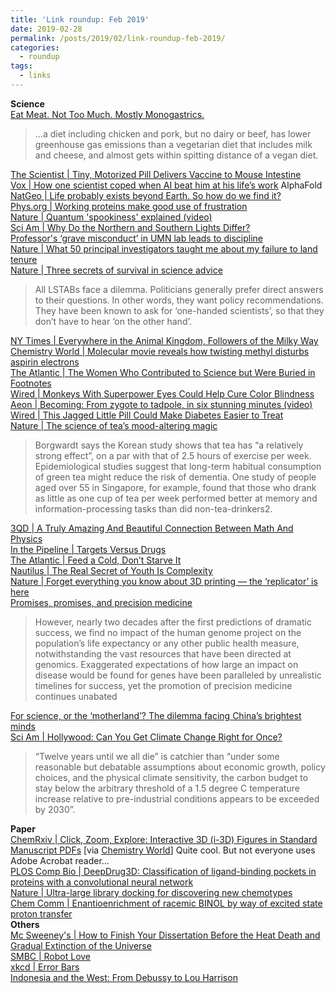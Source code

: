 ```yaml
---
title: 'Link roundup: Feb 2019'
date: 2019-02-28
permalink: /posts/2019/02/link-roundup-feb-2019/
categories:
  - roundup
tags:
  - links
---
```


**Science**  
[Eat Meat. Not Too Much. Mostly Monogastrics.](https://thebreakthrough.org/issues/food/eat-meat-not-too-much)  
>...a diet including chicken and pork, but no dairy or beef, has lower greenhouse gas emissions than a vegetarian diet that includes milk and cheese, and almost gets within spitting distance of a vegan diet.

[The Scientist \| Tiny, Motorized Pill Delivers Vaccine to Mouse Intestine](https://www.the-scientist.com/news-opinion/tiny--motorized-pill-delivers-vaccine-to-mouse-intestine-65482)  
[Vox \| How one scientist coped when AI beat him at his life’s work](https://www.vox.com/future-perfect/2019/2/15/18226493/deepmind-alphafold-artificial-intelligence-protein-folding) AlphaFold    
[NatGeo \| Life probably exists beyond Earth. So how do we find it?](https://www.nationalgeographic.com/magazine/2019/03/extraterrestrial-life-probably-exists-how-do-we-search-for-aliens/)  
[Phys.org \| Working proteins make good use of frustration](https://phys.org/news/2019-02-proteins-good-frustration.html)  
[Nature \| Quantum 'spookiness' explained (video)](https://www.nature.com/articles/d41586-019-00312-9)  
[Sci Am \| Why Do the Northern and Southern Lights Differ?](https://www.scientificamerican.com/article/why-do-the-northern-and-southern-lights-differ/)  
[Professor's ‘grave misconduct’ in UMN lab leads to discipline](https://www.mndaily.com/article/2019/02/n-professors-grave-misconduct-in-umn-lab-leads-to-discipline)  
[Nature \| What 50 principal investigators taught me about my failure to land tenure](https://www.nature.com/articles/d41586-019-00560-9)  
[Nature \| Three secrets of survival in science advice](https://www.nature.com/articles/d41586-019-00518-x)  
>All LSTABs face a dilemma. Politicians generally prefer direct answers to their questions. In other words, they want policy recommendations. They have been known to ask for ‘one-handed scientists’, so that they don’t have to hear ‘on the other hand’. 
  
[NY Times \| Everywhere in the Animal Kingdom, Followers of the Milky Way](https://www.nytimes.com/2019/02/11/science/milk-animals-evolution.html)  
[Chemistry World \| Molecular movie reveals how twisting methyl disturbs aspirin electrons](https://www.chemistryworld.com/news/molecular-movie-reveals-how-twisting-methyl-disturbs-aspirin-electrons/3010106.article)  
[The Atlantic \| The Women Who Contributed to Science but Were Buried in Footnotes](https://www.theatlantic.com/science/archive/2019/02/womens-history-in-science-hidden-footnotes/582472/)  
[Wired \| Monkeys With Superpower Eyes Could Help Cure Color Blindness](https://www.wired.com/story/monkeys-with-superpower-eyes-could-help-cure-color-blindness/)  
[Aeon \| Becoming: From zygote to tadpole, in six stunning minutes (video)](https://youtu.be/7Q9VyHJ1l2Q)  
[Wired \| This Jagged Little Pill Could Make Diabetes Easier to Treat](https://www.wired.com/story/needle-carrying-pill-to-replace-injections-for-diabetes/)    
[Nature \| The science of tea’s mood-altering magic](https://www.nature.com/articles/d41586-019-00398-1)  
>Borgwardt says the Korean study shows that tea has “a relatively strong effect”, on a par with that of 2.5 hours of exercise per week. Epidemiological studies suggest that long-term habitual consumption of green tea might reduce the risk of dementia. One study of people aged over 55 in Singapore, for example, found that those who drank as little as one cup of tea per week performed better at memory and information-processing tasks than did non-tea-drinkers2.
  
[3QD \| A Truly Amazing And Beautiful Connection Between Math And Physics](https://www.3quarksdaily.com/3quarksdaily/2019/02/a-truly-amazing-and-beautiful-connection-between-math-and-physics.html)  
[In the Pipeline \| Targets Versus Drugs](https://blogs.sciencemag.org/pipeline/archives/2019/02/05/targets-versus-drugs)  
[The Atlantic \| Feed a Cold, Don’t Starve It](https://www.theatlantic.com/science/archive/2016/09/glucose-inflammation/498965/)  
[Nautilus \| The Real Secret of Youth Is Complexity](http://nautil.us/issue/68/context/the-real-secret-of-youth-is-complexity-rp)  
[Nature \| Forget everything you know about 3D printing — the ‘replicator’ is here](https://www.nature.com/articles/d41586-018-07798-9)  
[Promises, promises, and precision medicine](https://www.jci.org/articles/view/126119)  
>However, nearly two decades after the first predictions of dramatic success, we find no impact of the human genome project on the population’s life expectancy or any other public health measure, notwithstanding the vast resources that have been directed at genomics. Exaggerated expectations of how large an impact on disease would be found for genes have been paralleled by unrealistic timelines for success, yet the promotion of precision medicine continues unabated
  
[For science, or the ‘motherland’? The dilemma facing China’s brightest minds](https://supchina.com/2019/01/30/for-science-or-the-motherland-chinas-brightest-minds/)  
[Sci Am \| Hollywood: Can You Get Climate Change Right for Once?](https://blogs.scientificamerican.com/hot-planet/hollywood-can-you-get-climate-change-right-for-once/)  
> “Twelve years until we all die” is catchier than “under some reasonable but debatable assumptions about economic growth, policy choices, and the physical climate sensitivity, the carbon budget to stay below the arbitrary threshold of a 1.5 degree C temperature increase relative to pre-industrial conditions appears to be exceeded by 2030”.
  
**Paper**  
[ChemRxiv \| Click, Zoom, Explore: Interactive 3D (i-3D) Figures in Standard Manuscript PDFs](https://chemrxiv.org/articles/Click_Zoom_Explore_Interactive_3D_i-3D_Figures_in_Standard_Manuscript_PDFs/7701695/1) [via [Chemistry World](https://www.chemistryworld.com/news/pdfs-dragged-into-digital-age-with-3d-interactive-chemical-structures/3010126.article)] Quite cool. But not everyone uses Adobe Acrobat reader...  
[PLOS Comp Bio \| DeepDrug3D: Classification of ligand-binding pockets in proteins with a convolutional neural network](https://journals.plos.org/ploscompbiol/article?id=10.1371/journal.pcbi.1006718)  
[Nature \| Ultra-large library docking for discovering new chemotypes](https://www.nature.com/articles/s41586-019-0917-9)   
[Chem Comm \| Enantioenrichment of racemic BINOL by way of excited state proton transfer](https://pubs.rsc.org/en/Content/ArticleLanding/2019/CC/C8CC07949H#!divAbstract)  
**Others**  
[Mc Sweeney's \| How to Finish Your Dissertation Before the Heat Death and Gradual Extinction of the Universe](https://www.mcsweeneys.net/articles/how-to-finish-your-dissertation-before-the-heat-death-and-gradual-extinction-of-the-universe)  
[SMBC \| Robot Love](https://www.smbc-comics.com/comic/robot-love-2)  
[xkcd \| Error Bars](https://xkcd.com/2110/)  
[Indonesia and the West: From Debussy to Lou Harrison](https://theamericanscholar.org/indonesia-and-the-west/#.XFzducYRWV6)  




